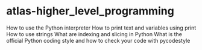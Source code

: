 # atlas-higher_level_programming
How to use the Python interpreter
How to print text and variables using print
How to use strings
What are indexing and slicing in Python
What is the official Python coding style and how to check your code with pycodestyle